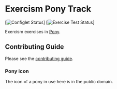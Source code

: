 # Exercism Pony Track

[![Configlet Status](https://github.com/exercism/pony/workflows/configlet/badge.svg)]
[![Exercise Test Status](https://github.com/exercism/pony/workflows/pony%20%2F%20main/badge.svg)]

Exercism exercises in [Pony](https://www.ponylang.org/).

## Contributing Guide

Please see the [contributing guide](https://github.com/exercism/docs/blob/master/contributing-to-language-tracks/README.md).


### Pony icon
The icon of a pony in use here is in the public domain.
